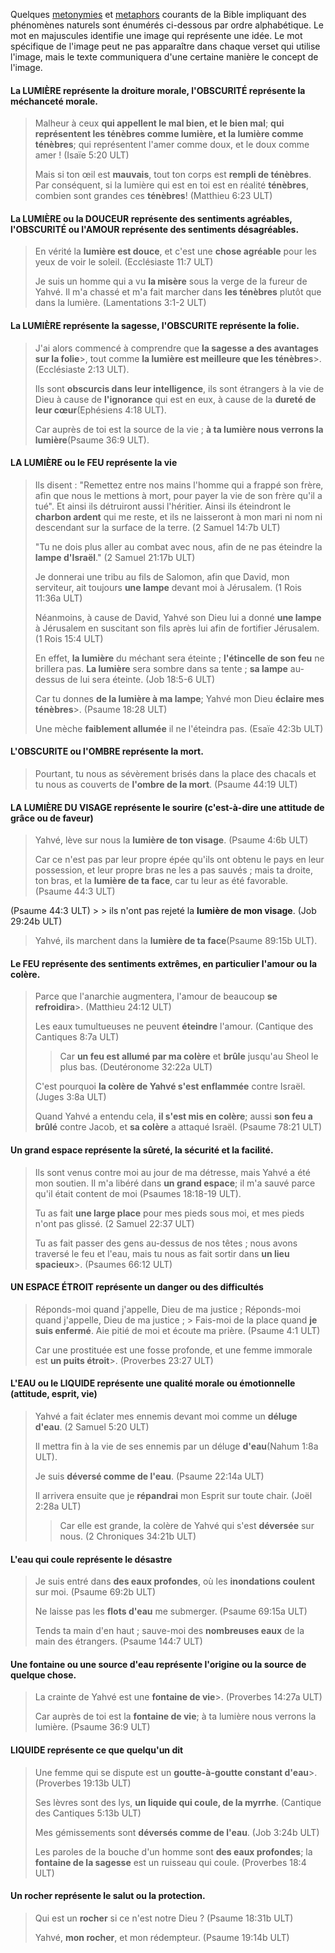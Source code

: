 Quelques [metonymies](../figs-metonymy/01.md) et [metaphors](../figs-metaphor/01.md) courants de la Bible impliquant des phénomènes naturels sont énumérés ci-dessous par ordre alphabétique. Le mot en majuscules identifie une image qui représente une idée. Le mot spécifique de l'image peut ne pas apparaître dans chaque verset qui utilise l'image, mais le texte communiquera d'une certaine manière le concept de l'image.

#### La LUMIÈRE représente la droiture morale, l'OBSCURITÉ représente la méchanceté morale.

> Malheur à ceux **qui appellent le mal bien, et le bien mal**; **qui représentent les ténèbres comme lumière, et la lumière comme ténèbres**; qui représentent l'amer comme doux, et le doux comme amer ! (Isaïe 5:20 ULT)
>
> Mais si ton œil est **mauvais**, tout ton corps est **rempli de ténèbres**. Par conséquent, si la lumière qui est en toi est en réalité **ténèbres**, combien sont grandes ces **ténèbres**! (Matthieu 6:23 ULT)

#### La LUMIÈRE ou la DOUCEUR représente des sentiments agréables, l'OBSCURITÉ ou l'AMOUR représente des sentiments désagréables.

> En vérité la **lumière est douce**, et c'est une **chose agréable** pour les yeux de voir le soleil. (Ecclésiaste 11:7 ULT)
>
> Je suis un homme qui a vu **la misère** sous la verge de la fureur de Yahvé. Il m'a chassé et m'a fait marcher dans **les ténèbres** plutôt que dans la lumière. (Lamentations 3:1-2 ULT)

#### La LUMIÈRE représente la sagesse, l'OBSCURITE représente la folie.

> J'ai alors commencé à comprendre que **la sagesse a des avantages sur la folie**>, tout comme **la lumière est meilleure que les ténèbres**>. (Ecclésiaste 2:13 ULT).
>
> Ils sont **obscurcis dans leur intelligence**, ils sont étrangers à la vie de Dieu à cause de **l'ignorance** qui est en eux, à cause de la **dureté de leur cœur**(Ephésiens 4:18 ULT).
>
> Car auprès de toi est la source de la vie ; **à ta lumière nous verrons la lumière**(Psaume 36:9 ULT).

#### LA LUMIÈRE ou le FEU représente la vie

> Ils disent : "Remettez entre nos mains l'homme qui a frappé son frère, afin que nous le mettions à mort, pour payer la vie de son frère qu'il a tué". Et ainsi ils détruiront aussi l'héritier. Ainsi ils éteindront le **charbon ardent** qui me reste, et ils ne laisseront à mon mari ni nom ni descendant sur la surface de la terre. (2 Samuel 14:7b ULT)
>
> "Tu ne dois plus aller au combat avec nous, afin de ne pas éteindre la **lampe d'Israël**." (2 Samuel 21:17b ULT)
>
> Je donnerai une tribu au fils de Salomon, afin que David, mon serviteur, ait toujours **une lampe** devant moi à Jérusalem. (1 Rois 11:36a ULT)
>
> Néanmoins, à cause de David, Yahvé son Dieu lui a donné **une lampe** à Jérusalem en suscitant son fils après lui afin de fortifier Jérusalem. (1 Rois 15:4 ULT)
>
> En effet, **la lumière** du méchant sera éteinte ; **l'étincelle de son feu** ne brillera pas. **La lumière** sera sombre dans sa tente ; **sa lampe** au-dessus de lui sera éteinte. (Job 18:5-6 ULT)
>
> Car tu donnes **de la lumière à ma lampe**; Yahvé mon Dieu **éclaire mes ténèbres**>. (Psaume 18:28 ULT)
>
> Une mèche **faiblement allumée** il ne l'éteindra pas. (Esaïe 42:3b ULT)

#### L'OBSCURITE ou l'OMBRE représente la mort.

> Pourtant, tu nous as sévèrement brisés dans la place des chacals et tu nous as couverts de **l'ombre de la mort**. (Psaume 44:19 ULT)

#### LA LUMIÈRE DU VISAGE représente le sourire (c'est-à-dire une attitude de grâce ou de faveur)

> Yahvé, lève sur nous la **lumière de ton visage**. (Psaume 4:6b ULT)
>
> Car ce n'est pas par leur propre épée qu'ils ont obtenu le pays en leur possession,
> et leur propre bras ne les a pas sauvés ;
> mais ta droite, ton bras, et la **lumière de ta face**,
> car tu leur as été favorable. (Psaume 44:3 ULT)
>
(Psaume 44:3 ULT) > > ils n'ont pas rejeté la **lumière de mon visage**. (Job 29:24b ULT)
>
> Yahvé, ils marchent dans la **lumière de ta face**(Psaume 89:15b ULT).

#### Le FEU représente des sentiments extrêmes, en particulier l'amour ou la colère.

> Parce que l'anarchie augmentera, l'amour de beaucoup **se refroidira**>. (Matthieu 24:12 ULT)
>
> Les eaux tumultueuses ne peuvent **éteindre** l'amour. (Cantique des Cantiques 8:7a ULT)
>
> > Car **un feu est allumé par ma colère** et **brûle** jusqu'au Sheol le plus bas. (Deutéronome 32:22a ULT)
>
> C'est pourquoi **la colère de Yahvé s'est enflammée** contre Israël. (Juges 3:8a ULT)
>
> Quand Yahvé a entendu cela, **il s'est mis en colère**; aussi **son feu a brûlé** contre Jacob, et **sa colère** a attaqué Israël. (Psaume 78:21 ULT)

#### Un grand espace représente la sûreté, la sécurité et la facilité.

> Ils sont venus contre moi au jour de ma détresse, mais Yahvé a été mon soutien.
> Il m'a libéré dans **un grand espace**; il m'a sauvé parce qu'il était content de moi (Psaumes 18:18-19 ULT).
>
> Tu as fait **une large place** pour mes pieds sous moi,
> et mes pieds n'ont pas glissé. (2 Samuel 22:37 ULT)
>
> Tu as fait passer des gens au-dessus de nos têtes ;
> nous avons traversé le feu et l'eau,
> mais tu nous as fait sortir dans **un lieu spacieux**>. (Psaumes 66:12 ULT)

#### UN ESPACE ÉTROIT représente un danger ou des difficultés

> Réponds-moi quand j'appelle, Dieu de ma justice ;
Réponds-moi quand j'appelle, Dieu de ma justice ; > Fais-moi de la place quand **je suis enfermé**.
> Aie pitié de moi et écoute ma prière. (Psaume 4:1 ULT)
>
> Car une prostituée est une fosse profonde,
> et une femme immorale est **un puits étroit**>. (Proverbes 23:27 ULT)

#### L'EAU ou le LIQUIDE représente une qualité morale ou émotionnelle (attitude, esprit, vie)

> Yahvé a fait éclater mes ennemis devant moi comme un **déluge d'eau**. (2 Samuel 5:20 ULT)
>
> Il mettra fin à la vie de ses ennemis par un déluge **d'eau**(Nahum 1:8a ULT).
>
> Je suis **déversé comme de l'eau**. (Psaume 22:14a ULT)
>
> Il arrivera ensuite que je **répandrai** mon Esprit sur toute chair. (Joël 2:28a ULT)
>
> > Car elle est grande, la colère de Yahvé qui s'est **déversée** sur nous. (2 Chroniques 34:21b ULT)

#### L'eau qui coule représente le désastre

> Je suis entré dans **des eaux profondes**, où les **inondations coulent** sur moi. (Psaume 69:2b ULT)
>
> Ne laisse pas les **flots d'eau** me submerger. (Psaume 69:15a ULT)
>
> Tends ta main d'en haut ; sauve-moi des **nombreuses eaux** de la main des étrangers. (Psaume 144:7 ULT)

#### Une fontaine ou une source d'eau représente l'origine ou la source de quelque chose.

> La crainte de Yahvé est une **fontaine de vie**>. (Proverbes 14:27a ULT)
>
> Car auprès de toi est la **fontaine de vie**; à ta lumière nous verrons la lumière. (Psaume 36:9 ULT)

#### LIQUIDE représente ce que quelqu'un dit

> Une femme qui se dispute est un **goutte-à-goutte constant d'eau**>. (Proverbes 19:13b ULT)
>
> Ses lèvres sont des lys, **un liquide qui coule, de la myrrhe**. (Cantique des Cantiques 5:13b ULT)
>
> Mes gémissements sont **déversés comme de l'eau**. (Job 3:24b ULT)
>
> Les paroles de la bouche d'un homme sont **des eaux profondes**; la **fontaine de la sagesse** est un ruisseau qui coule. (Proverbes 18:4 ULT)

#### Un rocher représente le salut ou la protection.

> Qui est un **rocher** si ce n'est notre Dieu ? (Psaume 18:31b ULT)
>
> Yahvé, **mon rocher**, et mon rédempteur. (Psaume 19:14b ULT)
